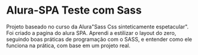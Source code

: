 # Alura-SPA Teste com Sass

Projeto baseado no curso da Alura"Sass Css sinteticamente espetacular". Foi criado a pagina do alura SPA. Aprendi a estilizar o layout do zero, seguindo boas práticas de programação com o SASS, e entender como ele funciona na prática, com base em um projeto real.

